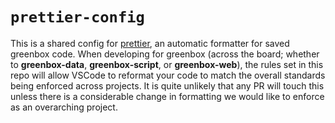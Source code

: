 # `prettier-config`

This is a shared config for [prettier](https://prettier.io/), an automatic formatter for saved greenbox code. When developing for greenbox (across the board; whether to **greenbox-data**, **greenbox-script**, or **greenbox-web**), the rules set in this repo will allow VSCode to reformat your code to match the overall standards being enforced across projects. It is quite unlikely that any PR will touch this unless there is a considerable change in formatting we would like to enforce as an overarching project.

